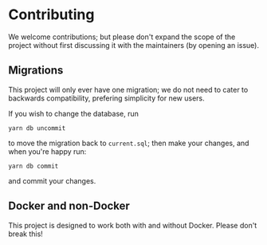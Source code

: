 # Contributing

We welcome contributions; but please don't expand the scope of the project
without first discussing it with the maintainers (by opening an issue).

## Migrations

This project will only ever have one migration; we do not need to cater to
backwards compatibility, prefering simplicity for new users.

If you wish to change the database, run

```
yarn db uncommit
```

to move the migration back to `current.sql`; then make your changes, and when you're happy run:

```
yarn db commit
```

and commit your changes.

## Docker and non-Docker

This project is designed to work both with and without Docker. Please don't
break this!
